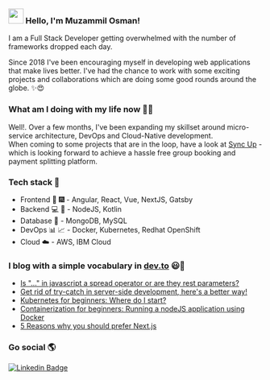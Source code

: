 ### <img src="https://media.giphy.com/media/hvRJCLFzcasrR4ia7z/giphy.gif" width="30px"> Hello, I'm Muzammil Osman!

I am a Full Stack Developer getting overwhelmed with the number of frameworks dropped each day.

Since 2018 I've been encouraging myself in developing web applications that make lives better. I've had the chance to work with some exciting projects and collaborations which are doing some good rounds around the globe. ✨😍

### What am I doing with my life now 👨‍💻

Well!. Over a few months, I've been expanding my skillset around micro-service architecture, DevOps and Cloud-Native development.<br />
When coming to some projects that are in the loop, have a look at [Sync Up](https://github.com/muzammilosman/sync-up) - which is looking forward to achieve a hassle free group booking and payment splitting platform.

### Tech stack  :briefcase:

 - Frontend  :sparkler: :fireworks: - Angular, React, Vue, NextJS, Gatsby <br />
 - Backend :computer: :wrench: - NodeJS, Kotlin <br />
 - Database :file_folder:  - MongoDB, MySQL <br />
 - DevOps :bar_chart: :chart_with_upwards_trend: -  Docker, Kubernetes, Redhat OpenShift <br />
 - Cloud  :cloud:  - AWS, IBM Cloud <br />

### I blog with a simple vocabulary in [dev.to](https://dev.to/earthboundmisfit) 😃🧾
<!-- BLOG-POST-LIST:START -->
- [Is "..." in javascript a spread operator or are they rest parameters?](https://dev.to/earthboundmisfit/is-it-a-spread-operator-or-rest-parameters-24la)
- [Get rid of try-catch in server-side development, here's a better way!](https://dev.to/earthboundmisfit/get-rid-of-try-catch-in-server-side-development-heres-a-better-way-2im6)
- [Kubernetes for beginners: Where do I start?](https://dev.to/earthboundmisfit/kubernetes-for-beginners-where-do-i-start-5fmh)
- [Containerization for beginners: Running a nodeJS application using Docker](https://dev.to/earthboundmisfit/containerization-for-beginners-running-a-nodejs-application-using-docker-4f58)
- [5 Reasons why you should prefer Next.js](https://dev.to/earthboundmisfit/5-reasons-why-nextjs-is-here-to-stay-34f6)
<!-- BLOG-POST-LIST:END -->

### Go social 🌎

[![Linkedin Badge](https://img.shields.io/badge/-LinkedIn-blue?style=flat-square&logo=Linkedin&logoColor=white&link=https://in.linkedin.com/in/muzammilosman/)](https://in.linkedin.com/in/muzammilosman/)
